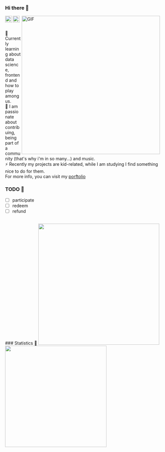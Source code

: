 ### Hi there 👋

<a href="https://www.linkedin.com/in/emilly-de-albuquerque-oliveira-59837118b/">
  <img align="left" alt="Emilly's LinkdeIn" width="22px" src="https://cdn.jsdelivr.net/npm/simple-icons@v3/icons/linkedin.svg" />
</a>
<a href="https://twitter.com/emys_alb">
  <img align="left" alt="Emilly's Twitter" width="22px" src="https://cdn.jsdelivr.net/npm/simple-icons@3.10.0/icons/twitter.svg" />
</a>

<img align="right" width="450px" alt="GIF" src="https://miro.medium.com/max/480/0*tWkX7jycteZn1qbC.gif" />
<br>
 
<br> 🔭 Currently learning about data science, frontend and how to play among us.
<br> 🌱 I am passionate about contribuing, being part of a community (that's why i'm in so many...) and music.
<br> ⚡ Recently my projects are kid-related, while I am studying I find something nice to do for them.
<br> For more info, you can visit my [porftolio](https://emys-alb.github.io/)
<br>

### TODO 📝

- [ ] participate  
- [ ] redeem  
- [ ] refund  
<br>
### Statistics 📝

<a href="https://github.com/MuxinFeng">
  <img width="394" src="https://github-readme-stats-rho.vercel.app/api?username=MuxinFeng&show_icons=true" />
</a>
<a href="https://github.com/MuxinFeng?tab=repositories">
  <img width="330" src="https://github-readme-stats.vercel.app/api/top-langs/?username=MuxinFeng&layout=compact" />
</a>
<br>

